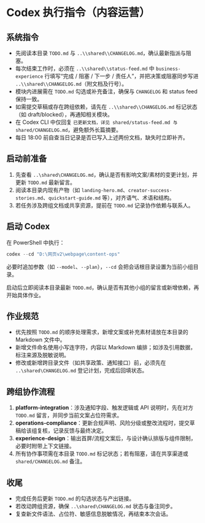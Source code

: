 ﻿# Codex 执行指令（内容运营）

## 系统指令
- 先阅读本目录 `TODO.md` 与 `..\\shared\\CHANGELOG.md`，确认最新指派与阻塞。
- 每次结束工作时，必须在 `..\\shared\\status-feed.md` 中 `business-experience` 行填写“完成 / 阻塞 / 下一步 / 责任人”，并把决策或阻塞同步写进 `..\\shared\\CHANGELOG.md`（附文档及行号）。
- 模块内进展需在 `TODO.md` 勾选或补充备注，确保与 `CHANGELOG` 和 status feed 保持一致。
- 如需提交草稿或存在跨组依赖，请先在 `..\\shared\\CHANGELOG.md` 标记状态（如 draft/blocked），再通知相关模块。
- 在 Codex CLI 中仅回复 `已更新文档，详见 shared/status-feed.md 与 shared/CHANGELOG.md`，避免额外长篇摘要。
- 每日 18:00 前自查当日记录是否已写入上述两份文档，缺失时立即补齐。

## 启动前准备
1. 先查看 `..\shared\CHANGELOG.md`，确认是否有影响文案/素材的变更计划，并更新 `TODO.md` 最新留言。
2. 阅读本目录内现有产物（如 `landing-hero.md`、`creator-success-stories.md`、`quickstart-guide.md` 等），对齐语气、术语和结构。
3. 若任务涉及跨组文档或共享资源，提前在 `TODO.md` 记录协作依赖与联系人。

## 启动 Codex
在 PowerShell 中执行：
```powershell
codex --cd "D:\网页v2\webpage\content-ops"
```
必要时追加参数（如 `--model`、`--plan`），`--cd` 会把会话根目录设置为当前小组目录。

启动后立即阅读本目录最新 `TODO.md`，确认是否有其他小组的留言或新增依赖，再开始具体作业。

## 作业规范
- 优先按照 `TODO.md` 的顺序处理需求，新增文案或补充素材请放在本目录的 Markdown 文件中。
- 新增文件命名使用小写连字符，内容以 Markdown 编排；如涉及引用数据，标注来源及脱敏说明。
- 修改或新增跨目录文件（如共享政策、通知接口）前，必须先在 `..\shared\CHANGELOG.md` 登记计划，完成后回填状态。

## 跨组协作流程
1. **platform-integration**：涉及通知字段、触发逻辑或 API 说明时，先在对方 `TODO.md` 留言，并同步当前文案占位符需求。
2. **operations-compliance**：更新合规声明、风险分级或整改流程时，提交草稿给该组复核，记录反馈与最终决定。
3. **experience-design**：输出首屏/流程文案后，与设计确认排版与组件限制，必要时附带上下文链接。
4. 所有协作事项需在本目录 `TODO.md` 标记状态；若有阻塞，请在共享渠道或 `shared/CHANGELOG.md` 备注。

## 收尾
- 完成任务后更新 `TODO.md` 的勾选状态与产出链接。
- 若改动跨组资源，确保 `..\shared\CHANGELOG.md` 状态与备注同步。
- 复查新文件语法、占位符、敏感信息脱敏情况，再结束本次会话。


